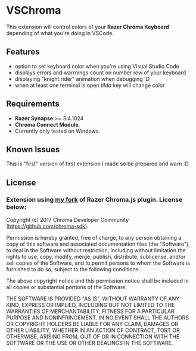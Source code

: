 # VSChroma

This extension will control colors of your **Razer Chroma Keyboard** depending of what you're doing in VSCode.

## Features

- option to set keyboard color when you're using Visual Studio Code
- displays errors and warrnings count on number row of your keyboard
- displaying "knight rider" animation when debugging :D
- when at least one terminal is open *tilda* key will change color

## Requirements

- **Razer Synapse** >= 3.4.1024
- **Chroma Connect Module**. 
- Currently only tested on Windows.

## Known Issues

This is "first" version of first extension I made so be prepared and warn :D

## License

### Extension using [my fork](https://github.com/Pastez/chroma-js) of Razer Chroma.js plugin. License below:

Copyright (c) 2017 Chroma Developer Community (https://github.com/chroma-sdk).

Permission is hereby granted, free of charge, to any person obtaining a copy of this software and associated documentation files (the "Software"), to deal in the Software without restriction, including without limitation the rights to use, copy, modify, merge, publish, distribute, sublicense, and/or sell copies of the Software, and to permit persons to whom the Software is furnished to do so, subject to the following conditions:

The above copyright notice and this permission notice shall be included in all copies or substantial portions of the Software.

THE SOFTWARE IS PROVIDED "AS IS", WITHOUT WARRANTY OF ANY KIND, EXPRESS OR IMPLIED, INCLUDING BUT NOT LIMITED TO THE WARRANTIES OF MERCHANTABILITY, FITNESS FOR A PARTICULAR PURPOSE AND NONINFRINGEMENT. IN NO EVENT SHALL THE AUTHORS OR COPYRIGHT HOLDERS BE LIABLE FOR ANY CLAIM, DAMAGES OR OTHER LIABILITY, WHETHER IN AN ACTION OF CONTRACT, TORT OR OTHERWISE, ARISING FROM, OUT OF OR IN CONNECTION WITH THE SOFTWARE OR THE USE OR OTHER DEALINGS IN THE SOFTWARE.
